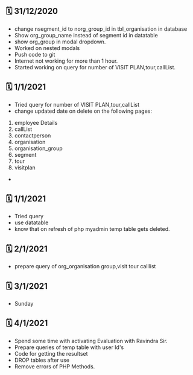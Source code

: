 :spiral_calendar:	 31/12/2020
-----------------------------

 - change nsegment_id to norg_group_id in tbl_organisation in database
 - Show org_group_name instead of segment id in datatable
 - show org_group in modal dropdown.
 -  Worked on nested modals
 -  Push code to git
 -  Internet not working for more than  1 hour.
 -  Started working on query for number of VISIT PLAN,tour,callList.

:spiral_calendar:	 1/1/2021
---------------------------

 - Tried query for number of VISIT PLAN,tour,callList
 - change updated date on delete on the following pages:
1. employee Details
2. callList
3. contactperson
4. organisation
5. organisation_group
6. segment
7. tour
8. visitplan
 - 

:spiral_calendar:	 1/1/2021
---------------------------
 - Tried query
 - use datatable
 - know that on refresh of php myadmin temp table gets deleted.


:spiral_calendar:	 2/1/2021
---------------------------
 -  prepare query of org_organisation group,visit tour calllist
 
:spiral_calendar:	 3/1/2021
----------
 - Sunday

:spiral_calendar:	 4/1/2021
---------- 
 - Spend some time with activating Evaluation with Ravindra Sir.
 - Prepare queries of temp table with user Id's
 - Code for getting the resultset 
 - DROP tables after use
 - Remove errors of PHP Methods.